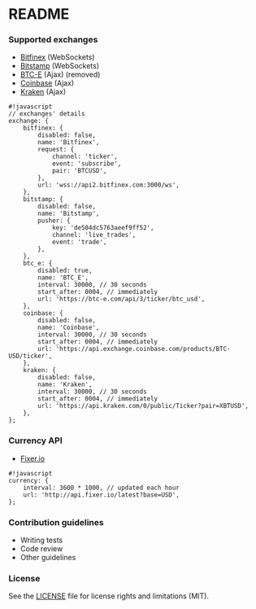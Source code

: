 # README #

### Supported exchanges ###

* [Bitfinex](http://docs.bitfinex.com/#websocket) (WebSockets)
* [Bitstamp](https://www.bitstamp.net/websocket/) (WebSockets)
* [BTC-E](https://btc-e.com/api/3/docs) (Ajax) (removed)
* [Coinbase](https://developers.coinbase.com/api/v2#prices) (Ajax)
* [Kraken](https://api.kraken.com/0/public/Ticker?pair=XXBTZUSD) (Ajax)

```
#!javascript
// exchanges' details
exchange: {
    bitfinex: {
        disabled: false,
        name: 'Bitfinex',
        request: {
            channel: 'ticker',
            event: 'subscribe',
            pair: 'BTCUSD',
        },
        url: 'wss://api2.bitfinex.com:3000/ws',
    },
    bitstamp: {
        disabled: false,
        name: 'Bitstamp',
        pusher: {
            key: 'de504dc5763aeef9ff52',
            channel: 'live_trades',
            event: 'trade',
        },
    },
    btc_e: {
        disabled: true,
        name: 'BTC_E',
        interval: 30000, // 30 seconds
        start_after: 0004, // immediately
        url: 'https://btc-e.com/api/3/ticker/btc_usd',
    },
    coinbase: {
        disabled: false,
        name: 'Coinbase',
        interval: 30000, // 30 seconds
        start_after: 0004, // immediately
        url: 'https://api.exchange.coinbase.com/products/BTC-USD/ticker',
    },
    kraken: {
        disabled: false,
        name: 'Kraken',
        interval: 30000, // 30 seconds
        start_after: 0004, // immediately
        url: 'https://api.kraken.com/0/public/Ticker?pair=XBTUSD',
    },
};
```

### Currency API ###

* [Fixer.io](http://fixer.io)

```
#!javascript
currency: {
    interval: 3600 * 1000, // updated each hour
    url: 'http://api.fixer.io/latest?base=USD',
};
```

### Contribution guidelines ###

* Writing tests
* Code review
* Other guidelines

### License ###

See the [LICENSE](LICENSE.txt) file for license rights and limitations (MIT).